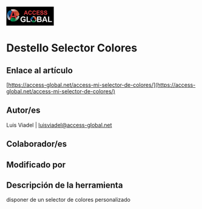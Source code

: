 ﻿![Access-global](/blob/main/Images/Logo1.png)
# Destello Selector Colores
## Enlace al artículo
[https://access-global.net/access-mi-selector-de-colores/](https://access-global.net/access-mi-selector-de-colores/)
## Autor/es
Luis Viadel | luisviadel@access-global.net
## Colaborador/es

## Modificado por

## Descripción de la herramienta
disponer de un selector de colores personalizado


